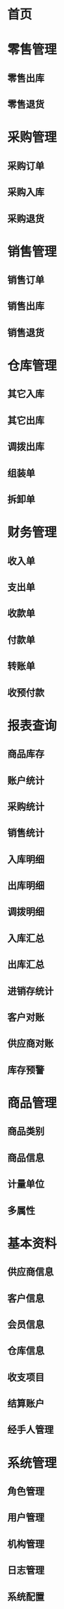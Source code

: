 # 首页

# 零售管理 

## 零售出库  

## 零售退货  

# 采购管理  

## 采购订单  

## 采购入库  

## 采购退货  

# 销售管理  

## 销售订单  

## 销售出库  

## 销售退货  

# 仓库管理  

## 其它入库  

## 其它出库  

## 调拨出库  

## 组装单  

## 拆卸单  

# 财务管理  

## 收入单  

## 支出单  

## 收款单  

## 付款单  

## 转账单  

## 收预付款  

# 报表查询  

## 商品库存  

## 账户统计  

## 采购统计  

## 销售统计  

## 入库明细  

## 出库明细  

## 调拨明细  

## 入库汇总  

## 出库汇总  

## 进销存统计  

## 客户对账   

## 供应商对账  

## 库存预警  

# 商品管理  

## 商品类别  

## 商品信息  

## 计量单位  

## 多属性  

# 基本资料   

## 供应商信息  

## 客户信息  

## 会员信息  

## 仓库信息  

## 收支项目  

## 结算账户  

## 经手人管理  

# 系统管理  

## 角色管理  

## 用户管理  

## 机构管理  

## 日志管理  

## 系统配置  


